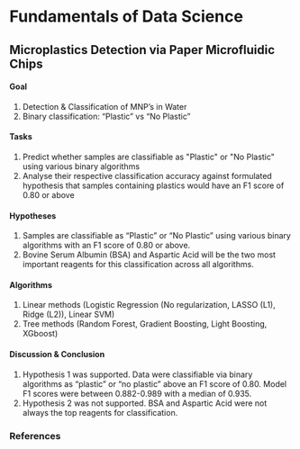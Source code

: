 # Fundamentals of Data Science

## Microplastics Detection via Paper Microfluidic Chips

#### Goal
1. Detection & Classification of MNP’s in Water
2. Binary classification: “Plastic” vs “No Plastic”

#### Tasks
1. Predict whether samples are classifiable as "Plastic" or "No Plastic" using various binary algorithms
2. Analyse their respective classification accuracy against formulated hypothesis that samples containing plastics would have an F1 score of 0.80 or above

#### Hypotheses
1. Samples are classifiable as “Plastic” or “No Plastic” using various binary algorithms with an F1 score of 0.80 or above.
2. Bovine Serum Albumin (BSA) and Aspartic Acid will be the two most important reagents for this classification across all algorithms.

#### Algorithms
1. Linear methods (Logistic Regression (No regularization, LASSO (L1), Ridge (L2)), Linear SVM)
2. Tree methods (Random Forest, Gradient Boosting, Light Boosting, XGboost)

#### Discussion & Conclusion
1. Hypothesis 1 was supported. Data were classifiable via binary algorithms as “plastic” or “no plastic” above an F1 score of 0.80. Model F1 scores were between 0.882-0.989 with a median of 0.935.
2. Hypothesis 2 was not supported. BSA and Aspartic Acid were not always the top reagents for classification.

### References
